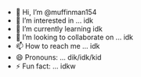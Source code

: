 - 👋 Hi, I’m @muffinman154
- 👀 I’m interested in ... idk    
- 🌱 I’m currently learning  idk
- 💞️ I’m looking to collaborate on ... idk
- 📫 How to reach me ... idk
- 😄 Pronouns: ... dik/idk/kid
- ⚡ Fun fact: ... idkw

<!---
muffinman154/muffinman154 is a ✨ special ✨ repository because its `README.md` (this file) appears on your GitHub profile.
You can click the Preview link to take a look at your changes.
--->
